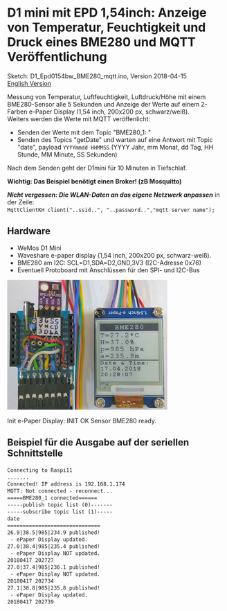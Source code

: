 # D1 mini mit EPD 1,54inch: Anzeige von Temperatur, Feuchtigkeit und Druck eines BME280 und MQTT Ver&ouml;ffentlichung
Sketch: D1_Epd0154bw_BME280_mqtt.ino, Version 2018-04-15      
[English Version](./README.md "English Version")   

Messung von Temperatur, Luftfeuchtigkeit, Luftdruck/H&ouml;he mit einem BME280-Sensor alle 5 Sekunden und Anzeige der Werte auf einem 2-Farben e-Paper Display (1,54 inch, 200x200 px, schwarz/wei&szlig;).   
Weiters werden die Werte mit MQTT ver&ouml;ffenlicht:
* Senden der Werte mit dem Topic "BME280_1: "
* Senden des Topics "getDate" und warten auf eine Antwort mit Topic "date", payload `YYYYmmdd HHMMSS` (YYYY Jahr, mm Monat, dd Tag, HH Stunde, MM Minute, SS Sekunden)   

Nach dem Senden geht der D1mini f&uuml;r 10 Minuten in Tiefschlaf.

**Wichtig: Das Beispiel ben&ouml;tigt einen Broker! (zB Mosquitto)**

__*Nicht vergessen: Die WLAN-Daten an das eigene Netzwerk anpassen*__ in der Zeile:   
`MqttClientKH client("..ssid..", "..password..","mqtt server name");`  

## Hardware
* WeMos D1 Mini
* Waveshare e-paper display (1,54 inch, 200x200 px, schwarz-wei&szlig;).
* BME280 am I2C: SCL=D1,SDA=D2,GND,3V3 (I2C-Adresse 0x76)
* Eventuell Protoboard mit Anschl&uuml;ssen f&uuml;r den SPI- und I2C-Bus

![D1 epd0154bw MBE280 MQTT](./images/D1_Epd0154bw_bme280_mqtt.png "D1mini mit e-Paper-Display 1,54inch, BME280 und MQTT Publisher")  

Init e-Paper Display: INIT OK
Sensor BME280 ready.

## Beispiel f&uuml;r die Ausgabe auf der seriellen Schnittstelle

```
Connecting to Raspi11
.......
Connected! IP address is 192.168.1.174
MQTT: Not connected - reconnect...
=====BME280_1 connected======
-----publish topic list (0)-------
-----subscribe topic list (1)-----
date
==============================
26.9|38.5|985|234.9 published!
 - ePaper Display updated.
27.0|38.4|985|235.4 published!
 - ePaper Display NOT updated.
20180417 202727
27.0|37.4|985|236.1 published!
 - ePaper Display NOT updated.
20180417 202734
27.1|38.8|985|235.8 published!
 - ePaper Display updated.
20180417 202739

```
